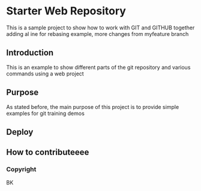 # Starter Web Repository
This is a sample project to show how to work with GIT and GITHUB together
adding al ine for rebasing example, more changes from myfeature branch

## Introduction

This is an example to show different parts of the git repository and various commands using a web project

## Purpose

As stated before, the main purpose of this project is to provide simple examples for git training demos

## Deploy
 
## How to contributeeee

### Copyright
BK
